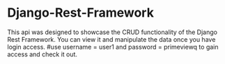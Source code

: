 # Django-Rest-Framework
 This api was designed to showcase the CRUD functionality of the Django Rest Framework. You can view it and manipulate the data once you have login access.
#use username = user1 and password = primeviewq to gain access and check it out.
